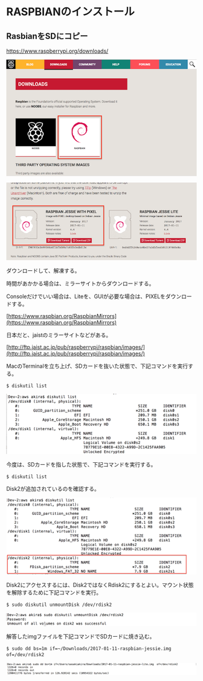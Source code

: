 # RASPBIANのインストール

## RasbianをSDにコピー

https://www.raspberrypi.org/downloads/

![](/img/dev/pi/pi002.png)

![](/img/dev/pi/pi003.png)

ダウンロードして、解凍する。

時間があかかる場合は、ミラーサイトからダウンロードする。

Consoleだけでいい場合は、Liteを、GUIが必要な場合は、PIXELをダウンロードする。

[https://www.raspbian.org/RaspbianMirrors](https://www.raspbian.org/RaspbianMirrors)

日本だと、jaistのミラーサイトなどがある。

[http://ftp.jaist.ac.jp/pub/raspberrypi/raspbian/images/](http://ftp.jaist.ac.jp/pub/raspberrypi/raspbian/images/)


MacのTerminalを立ち上げ、SDカードを抜いた状態で、下記コマンドを実行する。

```shell
$ diskutil list
```

![](/img/dev/pi/pi_sd01.png)

今度は、SDカードを指した状態で、下記コマンドを実行する。


```shell
$ diskutil list
```

Disk2が追加されているのを確認する。

![](/img/dev/pi/pi_sd02.png)

Disk2にアクセスするには、Disk2ではなくRdisk2にするとよい。マウント状態を解除するために下記コマンドを実行。

```shell
$ sudo diskutil unmountDisk /dev/rdisk2
```

![](/img/dev/pi/pi_sd03.png)

解答したimgファイルを下記コマンドでSDカードに焼き込む。

```shell
$ sudo dd bs=1m if=~/Downloads/2017-01-11-raspbian-jessie.img  of=/dev/rdisk2
```

![](/img/dev/pi/pi_sd04.png)


